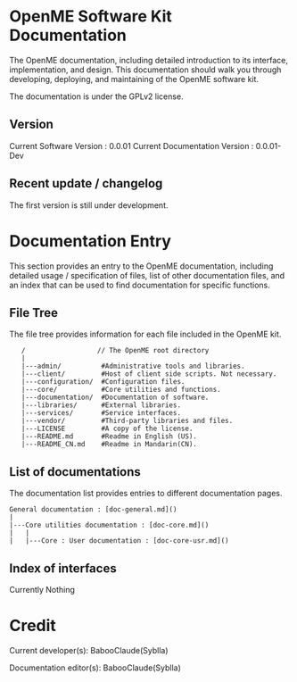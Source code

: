 OpenME Software Kit Documentation
======

The OpenME documentation, including detailed introduction to its interface, implementation, and design. This documentation should walk you through developing, deploying, and maintaining of the OpenME software kit.

The documentation is under the GPLv2 license.

Version
------

Current Software Version : 0.0.01
Current Documentation Version : 0.0.01-Dev

Recent update / changelog
------

The first version is still under development.

Documentation Entry
======

This section provides an entry to the OpenME documentation, including detailed usage / specification of files, list of other documentation files, and an index that can be used to find documentation for specific functions.

File Tree
------

The file tree provides information for each file included in the OpenME kit.

       /                  // The OpenME root directory
       |
       |---admin/          #Administrative tools and libraries.
       |---client/         #Host of client side scripts. Not necessary.
       |---configuration/  #Configuration files.
       |---core/           #Core utilities and functions.
       |---documentation/  #Documentation of software.
       |---libraries/      #External libraries.
       |---services/       #Service interfaces.
       |---vendor/         #Third-party libraries and files.
       |---LICENSE         #A copy of the license.
       |---README.md       #Readme in English (US).
       |---README_CN.md    #Readme in Mandarin(CN).

List of documentations
------

The documentation list provides entries to different documentation pages.

    General documentation : [doc-general.md]()
    |
    |---Core utilities documentation : [doc-core.md]()
    |   |
    |   |---Core : User documentation : [doc-core-usr.md]()

Index of interfaces
------

Currently Nothing

Credit
======

Current developer(s):
BabooClaude(Syblla)

Documentation editor(s):
BabooClaude(Syblla)